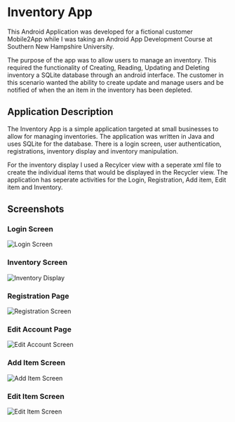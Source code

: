 # Inventory App
This Android Application was developed for a fictional customer Mobile2App while I was taking an Android App Development Course at Southern New Hampshire University.

The purpose of the app was to allow users to manage an inventory. This required the functionality of Creating, Reading, Updating and Deleting inventory a SQLite database through an android interface. The customer in this scenario wanted the ability to create update and manage users and be notified of when the an item in the inventory has been depleted.

## Application Description
The Inventory App is a simple application targeted at small businesses to allow for managing inventories. The application was written in Java and uses SQLite for the database. There is a login screen, user authentication, registrations, inventory display and inventory manipulation.

For the inventory display I used a Recylcer view with a seperate xml file to create the individual items that would be displayed in the Recycler view. The application has seperate activities for the Login, Registration, Add item, Edit item and Inventory.


## Screenshots

### Login Screen
![Login Screen](/Screenshots/LoginPage.png)
### Inventory Screen
![Inventory Display](/Screenshots/InventoryDisplayScreen.png)
### Registration Page
![Registration Screen](/Screenshots/RegistrationPage.png)
### Edit Account Page
![Edit Account Screen](/Screenshots/EditAccountPage.png)
### Add Item Screen
![Add Item Screen](/Screenshots/AddItemScreen.png)
### Edit Item Screen
![Edit Item Screen](/Screenshots/EditItemScreen.png)
